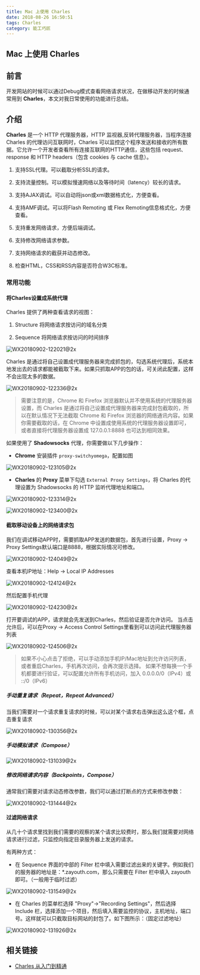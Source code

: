 ```yaml
---
title: Mac 上使用 Charles
date: 2018-08-26 16:50:51
tags: Charles
category: 能工巧匠
---
```


## Mac 上使用 Charles

## 前言

开发网站的时候可以通过Debug模式查看网络请求状况，在做移动开发的时候通常用到 **Charles**，本文对我日常使用的功能进行总结。

## 介绍

**Charles** 是一个 HTTP 代理服务器，HTTP 监视器,反转代理服务器，当程序连接 Charles 的代理访问互联网时，Charles 可以监控这个程序发送和接收的所有数据。它允许一个开发者查看所有连接互联网的HTTP通信，这些包括 request、 response 和 HTTP headers（包含 cookies 与 cache 信息）。

1. 支持SSL代理。可以截取分析SSL的请求。

2. 支持流量控制。可以模拟慢速网络以及等待时间（latency）较长的请求。

3. 支持AJAX调试。可以自动将json或xml数据格式化，方便查看。

4. 支持AMF调试。可以将Flash Remoting 或 Flex Remoting信息格式化，方便查看。

5. 支持重发网络请求，方便后端调试。

6. 支持修改网络请求参数。

7. 支持网络请求的截获并动态修改。

8. 检查HTML，CSS和RSS内容是否符合W3C标准。

### 常用功能

#### 将Charles设置成系统代理

Charles 提供了两种查看请求的视图：

1. Structure 将网络请求按访问的域名分类

2. Sequence 将网络请求按访问的时间排序

![WX20180902-122021@2x](http://p44bkxib3.bkt.clouddn.com/WX20180902-122021@2x.png)

Charles 是通过将自己设置成代理服务器来完成抓包的，勾选系统代理后，系统本地发出去的请求都能被截取下来。如果只抓取APP的包的话，可关闭此配置，这样不会出现太多的数据。

![WX20180902-122336@2x](http://p44bkxib3.bkt.clouddn.com/WX20180902-122336@2x.png)

> 需要注意的是，Chrome 和 Firefox 浏览器默认并不使用系统的代理服务器设置，而 Charles 是通过将自己设置成代理服务器来完成封包截取的，所以在默认情况下无法截取 Chrome 和 Firefox 浏览器的网络通讯内容。如果你需要截取的话，在 Chrome 中设置成使用系统的代理服务器设置即可，或者直接将代理服务器设置成 127.0.0.1:8888 也可达到相同效果。

如果使用了 **Shadowsocks** 代理，你需要做以下几步操作：

* **Chrome** 安装插件 `proxy-switchyomega`，配置如图

![WX20180902-123105@2x](http://p44bkxib3.bkt.clouddn.com/WX20180902-123105@2x.png)

* **Charles** 的 **Proxy** 菜单下勾选 `External Proxy Settings`，将 Charles 的代理设置为 Shadowsocks 的 HTTP 监听代理地址和端口。

![WX20180902-123314@2x](http://p44bkxib3.bkt.clouddn.com/WX20180902-123314@2x.png)

![WX20180902-123400@2x](http://p44bkxib3.bkt.clouddn.com/WX20180902-123400@2x.png)


#### 截取移动设备上的网络请求包

我们在调试移动APP时，需要抓取APP发送的数据包，首先进行设置，Proxy -> Proxy Settings默认端口是8888，根据实际情况可修改。

![WX20180902-124049@2x](http://p44bkxib3.bkt.clouddn.com/WX20180902-124049@2x.png)

查看本机IP地址：Help -> Local IP Addresses

![WX20180902-124124@2x](http://p44bkxib3.bkt.clouddn.com/WX20180902-124124@2x.png)

然后配置手机代理

![WX20180902-124230@2x](http://p44bkxib3.bkt.clouddn.com/WX20180902-124230@2x.png)


打开要调试的APP，请求就会先发送到Charles，然后验证是否允许访问。
当点击允许后，可以在Proxy -> Access Control Settings里看到可以访问此代理服务器列表

![WX20180902-124506@2x](http://p44bkxib3.bkt.clouddn.com/WX20180902-124506@2x.png)

> 如果不小心点击了拒绝，可以手动添加手机IP/Mac地址到允许访问列表，或者重启Charles，手机再次访问，会再次提示选择。 如果不想每换一个手机都要进行验证，可以配置允许所有手机访问，加入 0.0.0.0/0（IPv4）或 ::/0（IPv6）


##### 手动重复请求（Repeat，Repeat Advanced）

当我们需要对一个请求重复请求的时候，可以对某个请求右击弹出这么这个框，点击重复请求

![WX20180902-130356@2x](http://p44bkxib3.bkt.clouddn.com/WX20180902-130356@2x.png)

##### 手动模拟请求（Compose）

![WX20180902-131039@2x](http://p44bkxib3.bkt.clouddn.com/WX20180902-131039@2x.png)


##### 修改网络请求内容（Backpoints，Compose）

通常我们需要对请求动态修改参数，我们可以通过打断点的方式来修改参数：

![WX20180902-131444@2x](http://p44bkxib3.bkt.clouddn.com/WX20180902-131444@2x.png)


#### 过滤网络请求

从几十个请求里找到我们需要的观察的某个请求比较费时，那么我们就需要对网络请求进行过滤，只监控向指定目录服务器上发送的请求。

有两种方式：

* 在 Sequence 界面的中部的 Filter 栏中填入需要过滤出来的关键字。例如我们的服务器的地址是：*.zayouth.com，那么只需要在 Filter 栏中填入 zayouth 即可。（一般用于临时过滤）

![WX20180902-131549@2x](http://p44bkxib3.bkt.clouddn.com/WX20180902-131549@2x.png)

* 在 Charles 的菜单栏选择 "Proxy"->"Recording Settings"，然后选择 Include 栏，选择添加一个项目，然后填入需要监控的协议，主机地址，端口号。这样就可以只截取目标网站的封包了。如下图所示：（固定过滤地址）

![WX20180902-131926@2x](http://p44bkxib3.bkt.clouddn.com/WX20180902-131926@2x.png)


## 相关链接

* [Charles 从入门到精通](https://blog.devtang.com/2015/11/14/charles-introduction/#%E6%88%AA%E5%8F%96-iPhone-%E4%B8%8A%E7%9A%84%E7%BD%91%E7%BB%9C%E5%B0%81%E5%8C%85)


